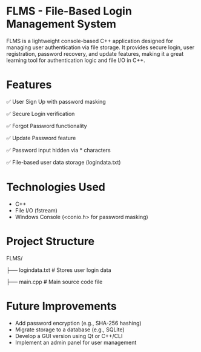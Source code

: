 # FLMS - File-Based Login Management System
FLMS is a lightweight console-based C++ application designed for managing user authentication via file storage. It provides secure login, user registration, password recovery, and update features, making it a great learning tool for authentication logic and file I/O in C++.

# Features
✅ User Sign Up with password masking

✅ Secure Login verification

✅ Forgot Password functionality

✅ Update Password feature

✅ Password input hidden via * characters

✅ File-based user data storage (logindata.txt)

# Technologies Used
- C++
- File I/O (fstream)
- Windows Console (<conio.h> for password masking)

# Project Structure
FLMS/

├── logindata.txt       # Stores user login data

├── main.cpp            # Main source code file

# Future Improvements
- Add password encryption (e.g., SHA-256 hashing)
- Migrate storage to a database (e.g., SQLite)
- Develop a GUI version using Qt or C++/CLI
- Implement an admin panel for user management
